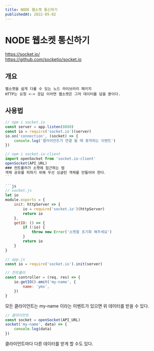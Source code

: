 ```yaml
---
title: NODE 웹소켓 통신하기
publishedAt: 2022-05-02
---
```


# NODE 웹소켓 통신하기

https://socket.io/ <br>
https://github.com/socketio/socket.io

## 개요

```
웹소켓을 쉽게 다룰 수 있는 노드 라이브러리 패키지
HTTP는 요청 <-> 응답 이라면 웹소켓은 그저 데이터를 담을 뿐이다.
```

## 사용법

```js
// npm i socket.io
const server = app.listen(8080)
const io = require('socket.io')(server)
io.on('connection', (socket) => {
    console.log('클라이언트가 연결 될 때 동작하는 이벤트')
})
```

````js
// npm i socket.io-client
import openSocket from 'socket.io-client'
openSocket(API_URL)
### 컨트롤러가 소켓에 접근하는 법
객체 공유를 피하기 위해 우선 싱글턴 객체를 만들어야 한다.
```

```js
// socket.js
let io
module.exports = {
    init: httpServer => {
        io = require('socket.io')(httpServer)
        return io
    },
    getIO: () => {
        if (!io) {
            throw new Error('소켓을 초기화 해주세요')
        }
        return io
    }
}
````

```js
// app.js
const io = require('socket.io').init(server)
```

```js
// 컨트롤러
const controller = (req, res) => {
    io.getIO().emit('my-name', {
        name: 'yms',
    })
}
```

모든 클라이언트는 my-name 이라는 이벤트가 있으면 위 데이터를 받을 수 있다.

```js
// 클라이언트
const socket = openSocket(API_URL)
socket('my-name', data) => {
    console.log(data)
})
```

클라이언트마다 다른 데이터를 받게 할 수도 있다.
